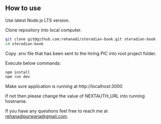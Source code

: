 ## How to use

Use latest Node.js LTS version.

Clone repository into local computer.

```bash
git clone git@github.com:rehanadi/steradian-book.git steradian-book
cd steradian-book
```

Copy .env file that has been sent to the hiring PIC into root project folder.

Execute below commands:

```bash
npm install
npm run dev
```

Make sure application is running at http://localhost:3000

If not then please change the value of NEXTAUTH_URL into running hostname.

If you have any questions feel free to reach me at rehanadipurwana@gmail.com.
